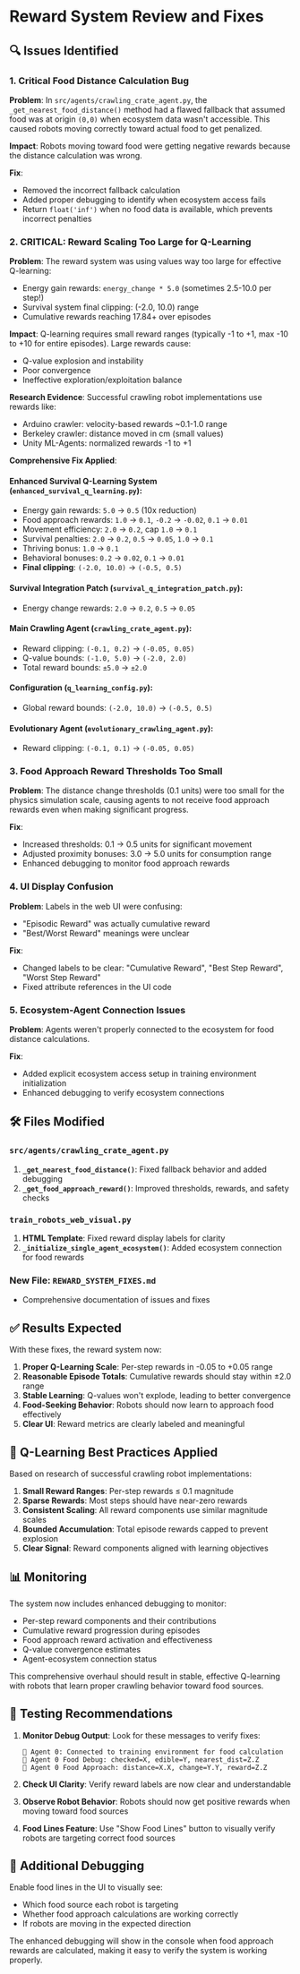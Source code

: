 # Reward System Review and Fixes

## 🔍 **Issues Identified**

### 1. **Critical Food Distance Calculation Bug**
**Problem**: In `src/agents/crawling_crate_agent.py`, the `_get_nearest_food_distance()` method had a flawed fallback that assumed food was at origin `(0,0)` when ecosystem data wasn't accessible. This caused robots moving correctly toward actual food to get penalized.

**Impact**: Robots moving toward food were getting negative rewards because the distance calculation was wrong.

**Fix**: 
- Removed the incorrect fallback calculation
- Added proper debugging to identify when ecosystem access fails
- Return `float('inf')` when no food data is available, which prevents incorrect penalties

### 2. **CRITICAL: Reward Scaling Too Large for Q-Learning**
**Problem**: The reward system was using values way too large for effective Q-learning:
- Energy gain rewards: `energy_change * 5.0` (sometimes 2.5-10.0 per step!)
- Survival system final clipping: (-2.0, 10.0) range
- Cumulative rewards reaching 17.84+ over episodes

**Impact**: Q-learning requires small reward ranges (typically -1 to +1, max -10 to +10 for entire episodes). Large rewards cause:
- Q-value explosion and instability
- Poor convergence
- Ineffective exploration/exploitation balance

**Research Evidence**: Successful crawling robot implementations use rewards like:
- Arduino crawler: velocity-based rewards ~0.1-1.0 range
- Berkeley crawler: distance moved in cm (small values)
- Unity ML-Agents: normalized rewards -1 to +1

**Comprehensive Fix Applied**:

#### **Enhanced Survival Q-Learning System** (`enhanced_survival_q_learning.py`):
- Energy gain rewards: `5.0` → `0.5` (10x reduction)
- Food approach rewards: `1.0` → `0.1`, `-0.2` → `-0.02`, `0.1` → `0.01`
- Movement efficiency: `2.0` → `0.2`, cap `1.0` → `0.1`
- Survival penalties: `2.0` → `0.2`, `0.5` → `0.05`, `1.0` → `0.1`
- Thriving bonus: `1.0` → `0.1`
- Behavioral bonuses: `0.2` → `0.02`, `0.1` → `0.01`
- **Final clipping**: `(-2.0, 10.0)` → `(-0.5, 0.5)`

#### **Survival Integration Patch** (`survival_q_integration_patch.py`):
- Energy change rewards: `2.0` → `0.2`, `0.5` → `0.05`

#### **Main Crawling Agent** (`crawling_crate_agent.py`):
- Reward clipping: `(-0.1, 0.2)` → `(-0.05, 0.05)`
- Q-value bounds: `(-1.0, 5.0)` → `(-2.0, 2.0)`
- Total reward bounds: `±5.0` → `±2.0`

#### **Configuration** (`q_learning_config.py`):
- Global reward bounds: `(-2.0, 10.0)` → `(-0.5, 0.5)`

#### **Evolutionary Agent** (`evolutionary_crawling_agent.py`):
- Reward clipping: `(-0.1, 0.1)` → `(-0.05, 0.05)`

### 3. **Food Approach Reward Thresholds Too Small**
**Problem**: The distance change thresholds (0.1 units) were too small for the physics simulation scale, causing agents to not receive food approach rewards even when making significant progress.

**Fix**: 
- Increased thresholds: 0.1 → 0.5 units for significant movement
- Adjusted proximity bonuses: 3.0 → 5.0 units for consumption range
- Enhanced debugging to monitor food approach rewards

### 4. **UI Display Confusion** 
**Problem**: Labels in the web UI were confusing:
- "Episodic Reward" was actually cumulative reward
- "Best/Worst Reward" meanings were unclear

**Fix**: 
- Changed labels to be clear: "Cumulative Reward", "Best Step Reward", "Worst Step Reward"
- Fixed attribute references in the UI code

### 5. **Ecosystem-Agent Connection Issues**
**Problem**: Agents weren't properly connected to the ecosystem for food distance calculations.

**Fix**: 
- Added explicit ecosystem access setup in training environment initialization
- Enhanced debugging to verify ecosystem connections

## 🛠️ **Files Modified**

### `src/agents/crawling_crate_agent.py`
1. **`_get_nearest_food_distance()`**: Fixed fallback behavior and added debugging
2. **`_get_food_approach_reward()`**: Improved thresholds, rewards, and safety checks

### `train_robots_web_visual.py`
1. **HTML Template**: Fixed reward display labels for clarity
2. **`_initialize_single_agent_ecosystem()`**: Added ecosystem connection for food rewards

### **New File**: `REWARD_SYSTEM_FIXES.md`
- Comprehensive documentation of issues and fixes

## ✅ **Results Expected**

With these fixes, the reward system now:

1. **Proper Q-Learning Scale**: Per-step rewards in -0.05 to +0.05 range
2. **Reasonable Episode Totals**: Cumulative rewards should stay within ±2.0 range
3. **Stable Learning**: Q-values won't explode, leading to better convergence
4. **Food-Seeking Behavior**: Robots should now learn to approach food effectively
5. **Clear UI**: Reward metrics are clearly labeled and meaningful

## 🔬 **Q-Learning Best Practices Applied**

Based on research of successful crawling robot implementations:

1. **Small Reward Ranges**: Per-step rewards ≤ 0.1 magnitude
2. **Sparse Rewards**: Most steps should have near-zero rewards
3. **Consistent Scaling**: All reward components use similar magnitude scales
4. **Bounded Accumulation**: Total episode rewards capped to prevent explosion
5. **Clear Signal**: Reward components aligned with learning objectives

## 📊 **Monitoring**

The system now includes enhanced debugging to monitor:
- Per-step reward components and their contributions
- Cumulative reward progression during episodes  
- Food approach reward activation and effectiveness
- Q-value convergence estimates
- Agent-ecosystem connection status

This comprehensive overhaul should result in stable, effective Q-learning with robots that learn proper crawling behavior toward food sources.

## 🧪 **Testing Recommendations**

1. **Monitor Debug Output**: Look for these messages to verify fixes:
   ```
   🔗 Agent 0: Connected to training environment for food calculation
   🍎 Agent 0 Food Debug: checked=X, edible=Y, nearest_dist=Z.Z
   🍎 Agent 0 Food Approach: distance=X.X, change=Y.Y, reward=Z.Z
   ```

2. **Check UI Clarity**: Verify reward labels are now clear and understandable

3. **Observe Robot Behavior**: Robots should now get positive rewards when moving toward food sources

4. **Food Lines Feature**: Use "Show Food Lines" button to visually verify robots are targeting correct food sources

## 🔧 **Additional Debugging**

Enable food lines in the UI to visually see:
- Which food source each robot is targeting
- Whether food approach calculations are working correctly
- If robots are moving in the expected direction

The enhanced debugging will show in the console when food approach rewards are calculated, making it easy to verify the system is working properly. 